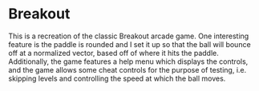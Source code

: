# Breakout
This is a recreation of the classic Breakout arcade game. One interesting feature is the paddle is rounded and I set it up so that the ball will bounce off at a normalized vector, based off of where it hits the paddle. Additionally, the game features a help menu which displays the controls, and the game allows some cheat controls for the purpose of testing, i.e. skipping levels and controlling the speed at which the ball moves.
